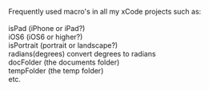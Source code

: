 Frequently used macro's in all my xCode projects such as:
<br/><br/>
isPad (iPhone or iPad?) <br/>
iOS6 (iOS6 or higher?) <br/>
isPortrait (portrait or landscape?) <br/>
radians(degrees) convert degrees to radians <br/>
docFolder (the documents folder) <br/>
tempFolder (the temp folder) <br/>
etc.